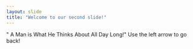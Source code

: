 ```yaml
---
layout: slide
title: "Welcome to our second slide!"
---
```

" A Man is What He Thinks About All Day Long!"
Use the left arrow to go back!
